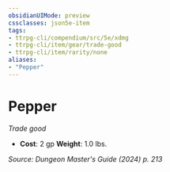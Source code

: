 ```yaml
---
obsidianUIMode: preview
cssclasses: json5e-item
tags:
- ttrpg-cli/compendium/src/5e/xdmg
- ttrpg-cli/item/gear/trade-good
- ttrpg-cli/item/rarity/none
aliases: 
- "Pepper"
---
```

# Pepper
*Trade good*  


- **Cost**: 2 gp
**Weight**: 1.0 lbs.

*Source: Dungeon Master's Guide (2024) p. 213*